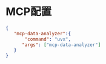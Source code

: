 # MCP配置
```json
{
   "mcp-data-analyzer":{
       "command": "uvx",
      "args": ["mcp-data-analyzer"]
   }
}
```
